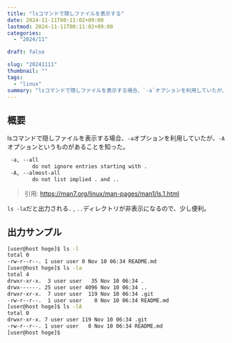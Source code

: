 ```yaml
---
title: "lsコマンドで隠しファイルを表示する"
date: 2024-11-11T00:11:02+09:00
lastmod: 2024-11-11T00:11:02+09:00
categories: 
  - "2024/11"

draft: false

slug: "20241111"
thumbnail: ""
tags:
  - "linux"
summary: "lsコマンドで隠しファイルを表示する場合、`-a`オプションを利用していたが、`-A`オプションというものがあることを知った。"
---
```


## 概要
lsコマンドで隠しファイルを表示する場合、`-a`オプションを利用していたが、`-A`オプションというものがあることを知った。

```txt
 -a, --all
        do not ignore entries starting with .
 -A, --almost-all
        do not list implied . and ..
```

> 引用: https://man7.org/linux/man-pages/man1/ls.1.html

`ls -la`だと出力される`.` , `..`ディレクトリが非表示になるので、少し便利。

## 出力サンプル
```bash
[user@host hoge]$ ls -l
total 0
-rw-r--r--. 1 user user 0 Nov 10 06:34 README.md
[user@host hoge]$ ls -la
total 4
drwxr-xr-x.  3 user user   35 Nov 10 06:34 .
drwx------. 25 user user 4096 Nov 10 06:34 ..
drwxr-xr-x.  7 user user  119 Nov 10 06:34 .git
-rw-r--r--.  1 user user    0 Nov 10 06:34 README.md
[user@host hoge]$ ls -lA
total 0
drwxr-xr-x. 7 user user 119 Nov 10 06:34 .git
-rw-r--r--. 1 user user   0 Nov 10 06:34 README.md
[user@host hoge]$
```
